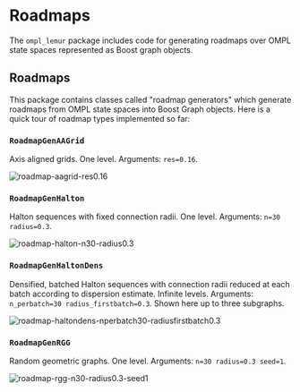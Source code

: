 Roadmaps
========

The `ompl_lemur` package includes code for generating roadmaps over
OMPL state spaces represented as Boost graph objects.

Roadmaps
--------

This package contains classes called "roadmap generators" which generate roadmaps from OMPL state spaces into Boost Graph objects.  Here is a quick tour of roadmap types implemented so far:

### `RoadmapGenAAGrid`

Axis aligned grids.  One level.  Arguments: `res=0.16`.

![roadmap-aagrid-res0.16](img/roadmap-aagrid-res0.16.png)

### `RoadmapGenHalton`

Halton sequences with fixed connection radii.  One level.  Arguments: `n=30 radius=0.3`.

![roadmap-halton-n30-radius0.3](img/roadmap-halton-n30-radius0.3.png)

### `RoadmapGenHaltonDens`

Densified, batched Halton sequences with connection radii reduced at each batch according to dispersion estimate.  Infinite levels.  Arguments: `n_perbatch=30 radius_firstbatch=0.3`.  Shown here up to three subgraphs.

![roadmap-haltondens-nperbatch30-radiusfirstbatch0.3](img/roadmap-haltondens-nperbatch30-radiusfirstbatch0.3.png)

### `RoadmapGenRGG`

Random geometric graphs.  One level.  Arguments: `n=30 radius=0.3 seed=1`.

![roadmap-rgg-n30-radius0.3-seed1](img/roadmap-rgg-n30-radius0.3-seed1.png)
